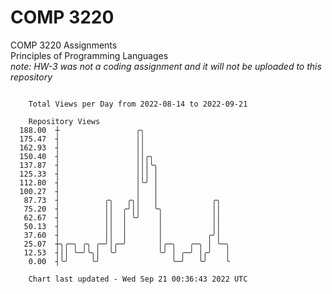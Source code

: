 # COMP 3220
COMP 3220 Assignments  
Principles of Programming Languages  
*note: HW-3 was not a coding assignment and it will not be uploaded to this repository*  

```

    Total Views per Day from 2022-08-14 to 2022-09-21

    Repository Views
  188.00  ┼                 ╭╮
  175.47  ┤                 ││
  162.93  ┤                 ││
  150.40  ┤                 ││╭╮
  137.87  ┤                 │││╰╮
  125.33  ┤                 │││ │
  112.80  ┤                 │╰╯ │
  100.27  ┤                 │   │
   87.73  ┤          ╭╮   ╭╮│   │            ╭╮
   75.20  ┤          ││  ╭╯││   ╰╮           ││
   62.67  ┤          ││  │ ╰╯    │           ││
   50.13  ┤          ││  │       │           ││
   37.60  ┤          ││  │       │          ╭╯│
   25.07  ┼╮╭─╮ ╭╮ ╭─╯│╭─╯       │╭─╮   ╭─╮ │ ╰─╮
   12.53  ┤││ ╰─╯╰╮│  ╰╯         ╰╯ │ ╭─╯ │╭╯   │
    0.00  ┤╰╯     ╰╯                ╰─╯   ╰╯    ╰

    Chart last updated - Wed Sep 21 00:36:43 2022 UTC
    
```
